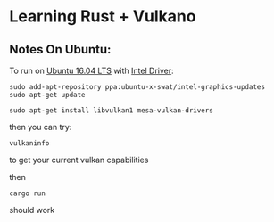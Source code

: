 Learning Rust + Vulkano
====

Notes On Ubuntu:
----

To run on [Ubuntu 16.04 LTS](https://01.org/linuxgraphics/blogs/jekstrand/2016/open-source-vulkan-drivers-intel-hardware) with [Intel Driver](https://launchpad.net/~ubuntu-x-swat/+archive/ubuntu/intel-graphics-updates):

```
sudo add-apt-repository ppa:ubuntu-x-swat/intel-graphics-updates
sudo apt-get update

sudo apt-get install libvulkan1 mesa-vulkan-drivers
```

then you can try:

```
vulkaninfo
```
 
to get your current vulkan capabilities

then

```
cargo run
```

should work